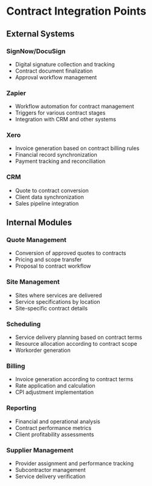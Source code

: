 
# Contract Integration Points

## External Systems

### SignNow/DocuSign
- Digital signature collection and tracking
- Contract document finalization
- Approval workflow management

### Zapier
- Workflow automation for contract management
- Triggers for various contract stages
- Integration with CRM and other systems

### Xero
- Invoice generation based on contract billing rules
- Financial record synchronization
- Payment tracking and reconciliation

### CRM
- Quote to contract conversion
- Client data synchronization
- Sales pipeline integration

## Internal Modules

### Quote Management
- Conversion of approved quotes to contracts
- Pricing and scope transfer
- Proposal to contract workflow

### Site Management
- Sites where services are delivered
- Service specifications by location
- Site-specific contract details

### Scheduling
- Service delivery planning based on contract terms
- Resource allocation according to contract scope
- Workorder generation

### Billing
- Invoice generation according to contract terms
- Rate application and calculation
- CPI adjustment implementation

### Reporting
- Financial and operational analysis
- Contract performance metrics
- Client profitability assessments

### Supplier Management
- Provider assignment and performance tracking
- Subcontractor management
- Service delivery verification
